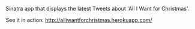 Sinatra app that displays the latest Tweets about 'All I Want for Christmas'.

See it in action: http://alliwantforchristmas.herokuapp.com/

